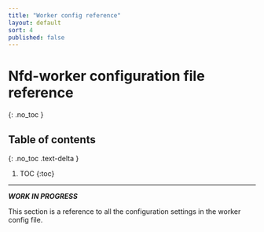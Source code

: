 ```yaml
---
title: "Worker config reference"
layout: default
sort: 4
published: false
---
```


# Nfd-worker configuration file reference
{: .no_toc }

## Table of contents
{: .no_toc .text-delta }

1. TOC
{:toc}

---

***WORK IN PROGRESS***

This section is a reference to all the configuration settings in the worker
config file.
